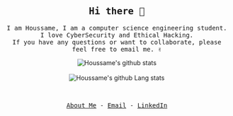 <!-- ### Hi there 👋 -->

<p align="center">
  <h2 align="center"><samp>Hi there 👋</samp></h2>
</p>

<p align="center">
  <samp>
    I am Houssame, I am a computer science engineering student. I love CyberSecurity and Ethical Hacking. 
    <br />
    If you have any questions or want to collaborate, please feel free to email me. ✌
    <br />
  </samp>
</p>

<div align="center">

![Houssame's github stats](https://github-readme-stats.vercel.app/api?username=Houssamer&hide=prs,issues,contribs&show_icons=true&theme=radical)
<br/>
<br/>
![Houssame's github Lang stats](https://github-readme-stats.vercel.app/api/top-langs/?username=Houssamer&layout=compact&hide=Makefile)
<p align="center">
  <samp>
    <br />
    <br />
    <a href="https://riadhoussame.me/devFolio">About Me</a>
    -
    <a href="mailtoriadhoussame@gmail.com">Email</a>
    -
    <a href="https://www.linkedin.com/in/houssameriad">LinkedIn</a>
  </samp>
</p>

</div>

<!--

- 🔭 I’m currently working on ...
- 🌱 I’m currently learning ...
- 👯 I’m looking to collaborate on ...
- 🤔 I’m looking for help with ...
- 💬 Ask me about ...
- 📫 How to reach me: ...
- 😄 Pronouns: ...
- ⚡ Fun fact: ...
-->
